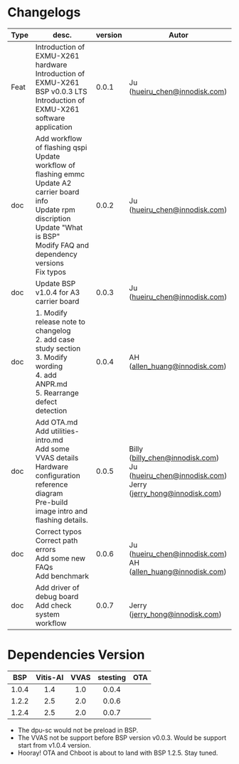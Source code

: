 <!--
 Copyright (c) 2022 Innodisk Crop.
 
 This software is released under the MIT License.
 https://opensource.org/licenses/MIT
-->

# Changelogs

Type | desc. | version | Autor
--- | --- | --- | ---
Feat | Introduction of EXMU-X261 hardware<br/> Introduction of EXMU-X261 BSP v0.0.3 LTS<br/> Introduction of EXMU-X261 software application | 0.0.1 | Ju (hueiru_chen@innodisk.com)
doc | Add workflow of flashing qspi<br/> Update workflow of flashing emmc<br/> Update A2 carrier board info<br/> Update rpm discription<br/> Update "What is BSP"<br/> Modify FAQ and dependency versions<br/> Fix typos<br/> | 0.0.2 | Ju (hueiru_chen@innodisk.com)
doc | Update BSP v1.0.4 for A3 carrier board | 0.0.3 | Ju (hueiru_chen@innodisk.com)
doc | 1. Modify release note to changelog <br/> 2. add case study section <br/> 3. Modify wording <br/> 4. add ANPR.md <br/> 5. Rearrange defect detection| 0.0.4 | AH (allen_huang@innodisk.com)
doc | Add OTA.md <br/> Add utilities-intro.md <br/> Add some VVAS details <br/>  Hardware configuration reference diagram <br/>  Pre-build image intro and flashing details. <br/> | 0.0.5 | Billy (billy_chen@innodisk.com) <br/> Ju (hueiru_chen@innodisk.com) <br/> Jerry (jerry_hong@innodisk.com)
doc | Correct typos <br/> Correct path errors <br/> Add some new FAQs <br/> Add benchmark <br/> | 0.0.6 | <br/> Ju (hueiru_chen@innodisk.com)<br/>AH (allen_huang@innodisk.com)
doc | Add driver of debug board <br/> Add check system workflow <br/> | 0.0.7 | <br/> Jerry (jerry_hong@innodisk.com)

# Dependencies Version

BSP | Vitis-AI | VVAS|stesting|OTA|
|:---:|:---:|:---:|:---:|:---:|
|1.0.4|1.4|1.0|0.0.4||
|1.2.2|2.5|2.0|0.0.6||
|1.2.4|2.5|2.0|0.0.7||

- The dpu-sc would not be preload in BSP.
- The VVAS not be support before BSP version v0.0.3. Would be support start from v1.0.4 version.
- Hooray! OTA and Chboot is about to land with BSP 1.2.5. Stay tuned.
